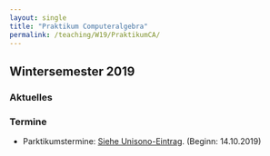 ```yaml
---
layout: single
title: "Praktikum Computeralgebra"
permalink: /teaching/W19/PraktikumCA/
---
```


## Wintersemester 2019

### Aktuelles

### Termine

* Parktikumstermine: [Siehe Unisono-Eintrag](https://unisono.uni-siegen.de/qisserver/pages/cm/exa/examEventOverviewOwn/showOverview.xhtml?_flowId=examEventOverviewOwn-flow&_flowExecutionKey=e1s3). (Beginn: 14.10.2019)
